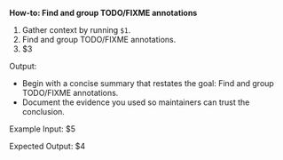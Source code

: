 <!--
$1 = command to run for evidence gathering
$2 = task title
$3 = synthesis instructions
$4 = example output
$5 = example input (n/a)
-->

**How-to: Find and group TODO/FIXME annotations**

1. Gather context by running `$1`.
2. Find and group TODO/FIXME annotations.
3. $3

Output:

- Begin with a concise summary that restates the goal: Find and group TODO/FIXME annotations.
- Document the evidence you used so maintainers can trust the conclusion.

Example Input:
$5

Expected Output:
$4
